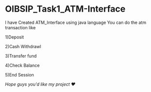 # OIBSIP_Task1_ATM-Interface
I have Created ATM_Interface using java language 
You can do the atm transaction like

1)Deposit

2)Cash Withdrawl

3)Transfer fund

4)Check Balance

5)End Session

<i>Hope guys you'd like my project ❤️</i>
